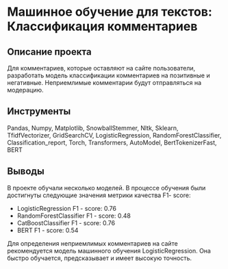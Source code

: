 # Машинное обучение для текстов: Классификация комментариев

## Описание проекта
Для комментариев, которые оставляют на сайте пользователи, разработать модель классификации комментариев на позитивные и негативные. Неприемлимые комментарии будут отправляться на модерацию.

## Инструменты
Pandas, Numpy, Matplotlib, SnowballStemmer, Nltk, Sklearn, TfidfVectorizer, GridSearchCV, LogisticRegression, RandomForestClassifier, Classification_report, Torch, Transformers, AutoModel, BertTokenizerFast, BERT

## Выводы
В проекте обучали несколько моделей. В процессе обучения были достигнуты следующие значения метрики качества F1- score: 

- LogisticRegression F1 - score: 0.76
- RandomForestClassifier F1 - score: 0.48
- СatBoostClassifier F1 - score: 0.76
- BERT F1 - score: 0.54

Для определения неприемлимых комментариев на сайте рекомендуется модель машинного обучения LogisticRegression. Она быстро обучается, предсказывает и имеет высокую точность.
